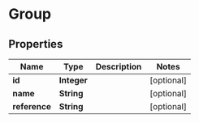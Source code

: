 

# Group


## Properties

| Name | Type | Description | Notes |
|------------ | ------------- | ------------- | -------------|
|**id** | **Integer** |  |  [optional] |
|**name** | **String** |  |  [optional] |
|**reference** | **String** |  |  [optional] |



